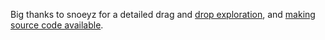 Big thanks to snoeyz for a detailed drag and [drop exploration](https://godot.snoeyz.com/drag-and-drop/), and [making source code available]().
